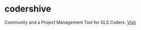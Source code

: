 # codershive
Community and a Project Management Tool for GLS Coders.
[Visit](https://chive.000webhostapp.com/)
